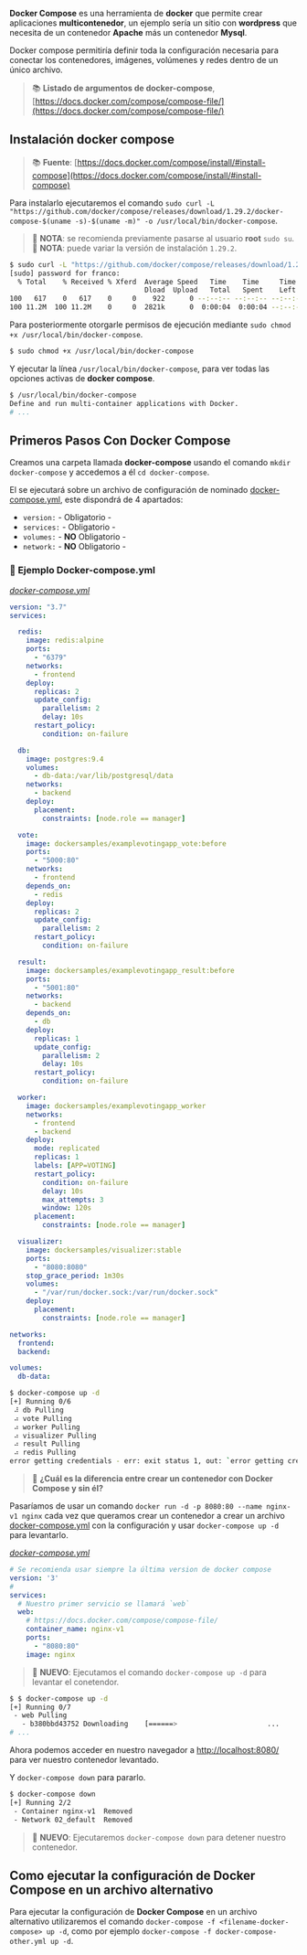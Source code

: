 **Docker Compose** es una herramienta de **docker** que permite crear aplicaciones **multicontenedor**, un ejemplo sería un sitio con **wordpress** que necesita de un contenedor **Apache** más un contenedor **Mysql**.

Docker compose permitiría definir toda la configuración necesaria para conectar los contenedores, imágenes, volúmenes y redes dentro de un único archivo.

> 📚 **Listado de argumentos de docker-compose**, [https://docs.docker.com/compose/compose-file/](https://docs.docker.com/compose/compose-file/)

## Instalación docker compose

> 📚 **Fuente**: [https://docs.docker.com/compose/install/#install-compose](https://docs.docker.com/compose/install/#install-compose)

Para instalarlo ejecutaremos el comando `sudo curl -L "https://github.com/docker/compose/releases/download/1.29.2/docker-compose-$(uname -s)-$(uname -m)" -o /usr/local/bin/docker-compose`.

> 📝 **NOTA**: se recomienda previamente pasarse al usuario **root** `sudo su`.
> 📝 **NOTA**: puede variar la versión de instalación `1.29.2`.

```bash
$ sudo curl -L "https://github.com/docker/compose/releases/download/1.29.2/docker-compose-$(uname -s)-$(uname -m)" -o /usr/local/bin/docker-compose
[sudo] password for franco:
  % Total    % Received % Xferd  Average Speed   Time    Time     Time  Current
                                 Dload  Upload   Total   Spent    Left  Speed
100   617    0   617    0     0    922      0 --:--:-- --:--:-- --:--:--   920
100 11.2M  100 11.2M    0     0  2821k      0  0:00:04  0:00:04 --:--:-- 4291k
```

Para posteriormente otorgarle permisos de ejecución mediante `sudo chmod +x /usr/local/bin/docker-compose`.

```bash
$ sudo chmod +x /usr/local/bin/docker-compose
```

Y ejecutar la línea `/usr/local/bin/docker-compose`, para ver todas las opciones activas de **docker compose**.

```bash
$ /usr/local/bin/docker-compose
Define and run multi-container applications with Docker.
# ...
```

## Primeros Pasos Con Docker Compose

Creamos una carpeta llamada **docker-compose** usando el comando `mkdir docker-compose` y accedemos a él `cd docker-compose`.

El se ejecutará sobre un archivo de configuración de nominado [docker-compose.yml](./docker-compose.yml), este dispondrá de 4 apartados:
    
* `version:` - Obligatorio - 
* `services:` - Obligatorio - 
* `volumes:` - **NO** Obligatorio - 
* `network:` - **NO** Obligatorio - 

### 🧪 Ejemplo Docker-compose.yml

_[docker-compose.yml](./docker-compose.yml)_
```yaml
version: "3.7"
services:

  redis:
    image: redis:alpine
    ports:
      - "6379"
    networks:
      - frontend
    deploy:
      replicas: 2
      update_config:
        parallelism: 2
        delay: 10s
      restart_policy:
        condition: on-failure

  db:
    image: postgres:9.4
    volumes:
      - db-data:/var/lib/postgresql/data
    networks:
      - backend
    deploy:
      placement:
        constraints: [node.role == manager]

  vote:
    image: dockersamples/examplevotingapp_vote:before
    ports:
      - "5000:80"
    networks:
      - frontend
    depends_on:
      - redis
    deploy:
      replicas: 2
      update_config:
        parallelism: 2
      restart_policy:
        condition: on-failure

  result:
    image: dockersamples/examplevotingapp_result:before
    ports:
      - "5001:80"
    networks:
      - backend
    depends_on:
      - db
    deploy:
      replicas: 1
      update_config:
        parallelism: 2
        delay: 10s
      restart_policy:
        condition: on-failure

  worker:
    image: dockersamples/examplevotingapp_worker
    networks:
      - frontend
      - backend
    deploy:
      mode: replicated
      replicas: 1
      labels: [APP=VOTING]
      restart_policy:
        condition: on-failure
        delay: 10s
        max_attempts: 3
        window: 120s
      placement:
        constraints: [node.role == manager]

  visualizer:
    image: dockersamples/visualizer:stable
    ports:
      - "8080:8080"
    stop_grace_period: 1m30s
    volumes:
      - "/var/run/docker.sock:/var/run/docker.sock"
    deploy:
      placement:
        constraints: [node.role == manager]

networks:
  frontend:
  backend:

volumes:
  db-data:
```

```bash
$ docker-compose up -d
[+] Running 0/6
 ⠼ db Pulling                                                                                                                                                                                  1.4s
 ⠴ vote Pulling                                                                                                                                                                                1.4s
 ⠴ worker Pulling                                                                                                                                                                              1.4s
 ⠴ visualizer Pulling                                                                                                                                                                          1.4s
 ⠴ result Pulling                                                                                                                                                                              1.4s
 ⠴ redis Pulling                                                                                                                                                                               1.4s
error getting credentials - err: exit status 1, out: `error getting credentials - err: exec: "docker-credential-wincred.exe": executable file not found in %PATH%, out: ```
```

> 🤷 **¿Cuál es la diferencia entre crear un contenedor con Docker Compose y sin él?**  

Pasaríamos de usar un comando `docker run -d -p 8080:80 --name nginx-v1 nginx` cada vez que queramos crear un contenedor a crear un archivo [docker-compose.yml](./docker-compose.yml) con la configuración y usar `docker-compose up -d` para levantarlo. 

_[docker-compose.yml](./docker-compose.yml)_
```yml
# Se recomienda usar siempre la última version de docker compose
version: '3'
# 
services:
  # Nuestro primer servicio se llamará `web`
  web:
    # https://docs.docker.com/compose/compose-file/
    container_name: nginx-v1
    ports:
      - "8080:80"
    image: nginx
```     

> 👶 **NUEVO**: Ejecutamos el comando `docker-compose up -d` para levantar el conetendor.

```bash
$ $ docker-compose up -d
[+] Running 0/7
 - web Pulling                                                                            10.0s 
   - b380bbd43752 Downloading    [======>                      ...                         8.2s
# ...
```

Ahora podemos acceder en nuestro navegador a [http://localhost:8080/](http://localhost:8080/) para ver nuestro contenedor levantado.

Y `docker-compose down` para pararlo.

```bash
$ docker-compose down
[+] Running 2/2
 - Container nginx-v1  Removed                                                             0.7s 
 - Network 02_default  Removed                                                             0.6s
```

> 👶 **NUEVO**: Ejecutaremos `docker-compose down` para detener nuestro contenedor.

## Como ejecutar la configuración de Docker Compose en un archivo alternativo

Para ejecutar la configuración de **Docker Compose** en un archivo alternativo utilizaremos el comando `docker-compose -f <filename-docker-compose> up -d`, como por ejemplo `docker-compose -f docker-compose-other.yml up -d`.